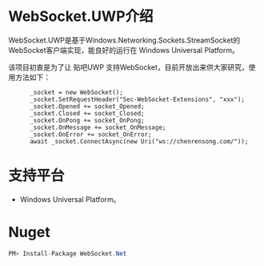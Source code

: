 # WebSocket.UWP介绍

WebSocket.UWP是基于Windows.Networking.Sockets.StreamSocket的WebSocket客户端实现，能良好的运行在 Windows Universal Platform。

该项目初衷是为了让 贴吧UWP 支持WebSocket，目前开放出来供大家研究，使用方法如下：

```
      _socket = new WebSocket();
      _socket.SetRequestHeader("Sec-WebSocket-Extensions", "xxx");
      _socket.Opened += socket_Opened;
      _socket.Closed += socket_Closed;
      _socket.OnPong += socket_OnPong;
      _socket.OnMessage += socket_OnMessage;
      _socket.OnError += socket_OnError;
      await _socket.ConnectAsync(new Uri("ws://chenrensong.com/"));
```

# 支持平台
- Windows Universal Platform。 

# Nuget
``` c#
PM> Install-Package WebSocket.Net

